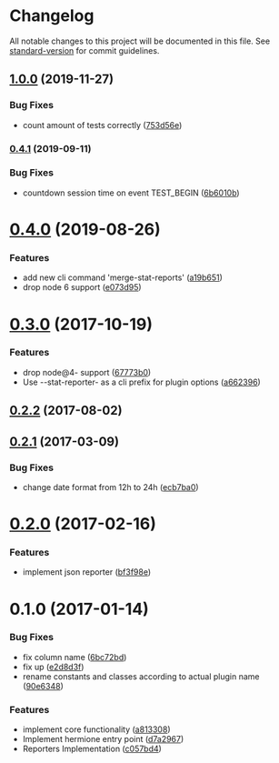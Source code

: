 # Changelog

All notable changes to this project will be documented in this file. See [standard-version](https://github.com/conventional-changelog/standard-version) for commit guidelines.

## [1.0.0](https://github.com/gemini-testing/stat-reporter/compare/v0.4.1...v1.0.0) (2019-11-27)


### Bug Fixes

* count amount of tests correctly ([753d56e](https://github.com/gemini-testing/stat-reporter/commit/753d56e))

### [0.4.1](https://github.com/gemini-testing/stat-reporter/compare/v0.4.0...v0.4.1) (2019-09-11)


### Bug Fixes

* countdown session time on event TEST_BEGIN ([6b6010b](https://github.com/gemini-testing/stat-reporter/commit/6b6010b))

<a name="0.4.0"></a>
# [0.4.0](https://github.com/gemini-testing/stat-reporter/compare/v0.3.1...v0.4.0) (2019-08-26)


### Features

* add new cli command 'merge-stat-reports' ([a19b651](https://github.com/gemini-testing/stat-reporter/commit/a19b651))
* drop node 6 support ([e073d95](https://github.com/gemini-testing/stat-reporter/commit/e073d95))



<a name="0.3.0"></a>
# [0.3.0](https://github.com/gemini-testing/stat-reporter/compare/v0.2.2...v0.3.0) (2017-10-19)


### Features

* drop node@4- support ([67773b0](https://github.com/gemini-testing/stat-reporter/commit/67773b0))
* Use --stat-reporter- as a cli prefix for plugin options ([a662396](https://github.com/gemini-testing/stat-reporter/commit/a662396))



<a name="0.2.2"></a>
## [0.2.2](https://github.com/gemini-testing/stat-reporter/compare/v0.2.1...v0.2.2) (2017-08-02)



<a name="0.2.1"></a>
## [0.2.1](https://github.com/gemini-testing/stat-reporter/compare/v0.2.0...v0.2.1) (2017-03-09)


### Bug Fixes

* change date format from 12h to 24h ([ecb7ba0](https://github.com/gemini-testing/stat-reporter/commit/ecb7ba0))



<a name="0.2.0"></a>
# [0.2.0](https://github.com/gemini-testing/stat-reporter/compare/v0.1.0...v0.2.0) (2017-02-16)


### Features

* implement json reporter ([bf3f98e](https://github.com/gemini-testing/stat-reporter/commit/bf3f98e))



<a name="0.1.0"></a>
# 0.1.0 (2017-01-14)


### Bug Fixes

* fix column name ([6bc72bd](https://github.com/gemini-testing/stat-reporter/commit/6bc72bd))
* fix up ([e2d8d3f](https://github.com/gemini-testing/stat-reporter/commit/e2d8d3f))
* rename constants and classes according to actual plugin name ([90e6348](https://github.com/gemini-testing/stat-reporter/commit/90e6348))


### Features

* implement core functionality ([a813308](https://github.com/gemini-testing/stat-reporter/commit/a813308))
* Implement hermione entry point ([d7a2967](https://github.com/gemini-testing/stat-reporter/commit/d7a2967))
* Reporters Implementation ([c057bd4](https://github.com/gemini-testing/stat-reporter/commit/c057bd4))
